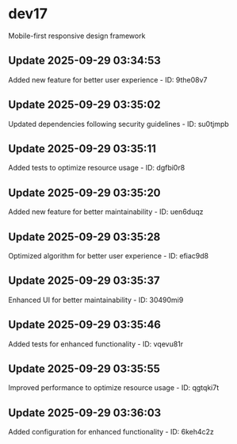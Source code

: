 # dev17
Mobile-first responsive design framework

## Update 2025-09-29 03:34:53
Added new feature for better user experience - ID: 9the08v7


## Update 2025-09-29 03:35:02
Updated dependencies following security guidelines - ID: su0tjmpb


## Update 2025-09-29 03:35:11
Added tests to optimize resource usage - ID: dgfbi0r8


## Update 2025-09-29 03:35:20
Added new feature for better maintainability - ID: uen6duqz


## Update 2025-09-29 03:35:28
Optimized algorithm for better user experience - ID: efiac9d8


## Update 2025-09-29 03:35:37
Enhanced UI for better maintainability - ID: 30490mi9


## Update 2025-09-29 03:35:46
Added tests for enhanced functionality - ID: vqevu81r


## Update 2025-09-29 03:35:55
Improved performance to optimize resource usage - ID: qgtqki7t


## Update 2025-09-29 03:36:03
Added configuration for enhanced functionality - ID: 6keh4c2z


